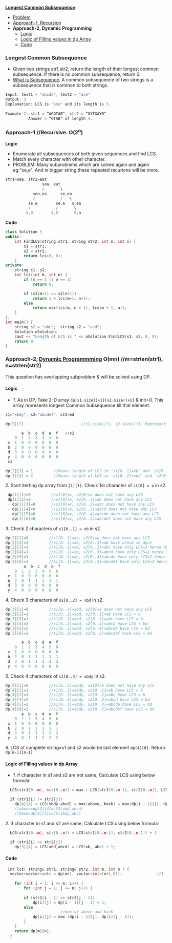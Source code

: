 **[Longest Common Subsequence](https://leetcode.com/problems/longest-common-subsequence/)**
- [Problem](#p)
- [Approach-1, Recursion](#a1)
- **Approach-2, Dynamic Programming**
  - [Logic](#l2)
  - [Logic of Filling values in dp Array](#l21)
  - [Code](#c2)

<a name=p></a>
### Longest Common Subsequence
- Given two strings str1,str2, return the length of their longest common subsequence. If there is no common subsequence, return 0.
- [What is Subsequence](..). A common subsequence of two strings is a subsequence that is common to both strings.
```c
Input: text1 = "abcde", text2 = "ace" 
Output: 3  
Explanation: LCS is "ace" and its length is 3.
           
Example-2: str1 = “AGGTAB”, str2 = “GXTXAYB” 
          Answer = “GTAB” of length 4. 
```

<a name=a1></a>
### Approach-1    //Recursive. O(2<sup>n</sup>)
**Logic** 
- Enumerate all subsequences of both given sequences and find LCS.
- Match every character with other character. 
- PROBLEM: Many subproblems which are solved again and again eg:"se,e". And in bigger string these repeated recurions will be more.
```c
str1=sea, str2=eat
                sea, eat
                /       \
            sea,ea      se,ea
            /           /   \
          se,e        se,e   s,ea
          /           /       \
         s,0        s,0       0,a
```
**Code**
```c++
class Solution {
public:
    int FindLCS(string str1, string str2, int m, int n) {
        s1 = str1;
        s2 = str2;
        return lcs(0, 0);
    }
private:
    string s1, s2;
    int lcs(int m, int n) {
        if (m == 3 || n == 3)
            return 0;

        if (s1[m+1] == s2[n+1])
            return 1 + lcs(m+1, n+1);
        else
            return max(lcs(m, n + 1), lcs(m + 1, n));
    }
};
int main() {
    string s1 = "abc";  string s2 = "acd";
    Solution oSolution;
    cout << "Length of LCS is " << oSolution.FindLCS(s1, s2, 0, 0);     //2
    return 0;
}
```

### Approach-2, [Dynamic Programmming](/DS_Questions/Algorithms/Dynamic_Programming) O(mn) //m=strlen(str1), n=strlen(str2)
This question has overlapping subproblem & will be solved using DP.

<a name=l2></a>
#### Logic
- _1._ As in DP, Take 2-D array `dp[s1.size()+1][s2.size()+1]` & init=0. This array represents longest Common Subsequence till that element.
```c
s1="xbdy", s2="abcdef". LCS=bd

dp[5][7]                         //s1.size()+1, s2.size()+1. Represents lcs till that element

       a  b  c  d  e  f   <<s2
    0  1  2  3  4  5  6
 x  1  0  0  0  0  0  0
 b  2  0  0  0  0  0  0
 d  3  0  0  0  0  0  0
 y  4  0  0  0  0  0  0
 s1

dp[2][3] = 1         //Means length of LCS in `s1[0..1]=xb` and `s2[0..2]=abc` ie b is 1
dp[3][4] = 2         //Means length of LCS in `s1[0..2]=xbd` and `s2[0..3]=abcd` ie bd is 2
```
_2._ Start iterting dp array from `[1][1]`. Check 1st character of `s1[0] = x` in s2.
```c++
 dp[1][1]=0         //s1[0]=x, s2[0]=a does not have any LCS
 dp[1][2]=0         //s1[0]=x, s2[0..1]=ab does not have any LCS
 - dp[1][3]=0       //s1[0]=x, s2[0..2]=abc does not have any LCS
 - dp[1][4]=0       //s1[0]=x, s2[0..3]=abcd does not have any LCS
 - dp[1][5]=0       //s1[0]=x, s2[0..4]=abcde does not have any LCS
 - dp[1][6]=0       //s1[0]=x, s2[0..5]=abcdef does not have any LCS 
```
_3._ Check 2 characters of `s1[0..1] = xb` in s2.
```cpp
dp[2][1]=0         //s1[0..1]=xb, s2[0]=a does not have any LCS
dp[2][2]=1         //s1[0..1]=xb, s2[0..1]=ab have LCS=b so dp=1
dp[2][3]=1         //s1[0..1]=xb, s2[0..2]=abc have only LCS=1 hence dp=1
dp[2][4]=1         //s1[0..1]=xb, s2[0..3]=abcd have only LCS=1 hence dp=1
dp[2][5]=1         //s1[0..1]=xb, s2[0..4]=abcde have only LCS=1 hence dp=1
dp[2][6]=1         //s1[0..1]=xb, s2[0..5]=abcdef have only LCS=1 hence dp=1
        a  b  c  d  e  f
    0  1  2  3  4  5  6
 x  1  0  0  0  0  0  0
 b  2  0  1  1  1  1  1
 d  3  0  0  0  0  0  0
 y  4  0  0  0  0  0  0
```
_4._ Check 3 characters of `s1[0..2] = xbd` in s2.
```cpp
dp[3][1]=0         //s1[0..2]=xbd, s2[0]=a does not have any LCS
dp[3][2]=1         //s1[0..2]=xbd, s2[0..1]=ab have LCS = b
dp[3][3]=1         //s1[0..2]=xbd, s2[0..2]=abc have LCS = b
dp[3][4]=2         //s1[0..2]=xbd, s2[0..3]=abcd have LCS = bd
dp[3][5]=2         //s1[0..2]=xbd, s2[0..4]=abcde have LCS = bd
dp[3][6]=2         //s1[0..2]=xbd, s2[0..5]=abcdef have LCS = bd

       a  b  c  d  e  f
    0  1  2  3  4  5  6
 x  1  0  0  0  0  0  0
 b  2  0  1  1  1  1  1
 d  3  0  1  1  2  2  2
 y  4  0  0  0  0  0  0
```
_5._ Check 4 characters of `s1[0..3] = xbdy` in s2.
```c++
dp[4][1]=0         //s1[0..3]=xbdy, s2[0]=a does not have any LCS
dp[4][2]=1         //s1[0..3]=xbdy, s2[0..1]=ab have LCS = b
dp[4][3]=1         //s1[0..3]=xbdy, s2[0..2]=abc have LCS = b
dp[4][4]=2         //s1[0..3]=xbdy, s2[0..3]=abcd have LCS = bd
dp[4][5]=2         //s1[0..3]=xbdy, s2[0..4]=abcde have LCS = bd
dp[4][6]=2         //s1[0..3]=xbdy, s2[0..5]=abcdef have LCS = bd
       a  b  c  d  e  f
    0  1  2  3  4  5  6
 x  1  0  0  0  0  0  0
 b  2  0  1  1  1  1  1
 d  3  0  1  1  2  2  2
 y  4  0  1  1  2  2  2
```
_6._ LCS of complete string=s1 and s2 would be last element `dp[4][6]`. Return `dp[m-1][n-1]`

<a name=l21></a>
#### Logic of Filling values in dp Array
- _1._ if character in s1 and s2 are not same, Calculate LCS using below formula:
```c++
  LCS(str1[0..m], str[0..n]) = max ( LCS(str1[0..m-1], str2[0..n]), LCS(str1[0..m], str2[0..n-1]) )

  if (str1[i] != str2[j])
    dp[4][4] = LCS(xbdy,abcd) = max(above, back) = max(dp[i - 1][j], dp[i][j - 1])
    //above=dp[3][4]=LCS(xbd,abcd)
    //back=dp[4][3]=LCS(xbdy,abc)
```
_2._ if character in s1 and s2 are same, Calculate LCS using below formula:
```c++
  LCS(str1[0..m], str[0..n]) = LCS(str1[0..m-1], str2[0..n-1]) + 1

  if (str1[i] == str2[j])
    dp[3][4] = LCS(xbd,abcd) = LCS(xb, abc) + 1;
```
<a name=c2></a>
#### Code
```c++
 int lcs( string& str1, string& str2, int m, int n ) {
  vector<vector<int> > dp(m+1, vector<int>(n+1,0));               //1
  
    for (int i = 1; i <= m; i++) {
        for (int j = 1; j <= n; j++) {
        
        if (str1[i - 1] == str2[j - 1])
            dp[i][j] = dp[i - 1][j - 1] + 1;
        else
                        //max of above and back
            dp[i][j] = max (dp[i - 1][j], dp[i][j - 1]);
        }
    }
    return dp[m][n];
  }
```
